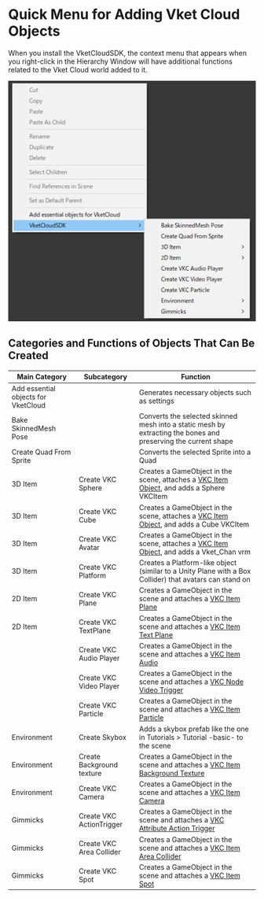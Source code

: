 # Quick Menu for Adding Vket Cloud Objects

When you install the VketCloudSDK, the context menu that appears when you right-click in the Hierarchy Window will have additional functions related to the Vket Cloud world added to it.

![QuickMenu_1](./img/QuickMenu_1.jpg)

## Categories and Functions of Objects That Can Be Created

| Main Category | Subcategory | Function |
|----|----|----|
| Add essential objects for VketCloud || Generates necessary objects such as settings |
| Bake SkinnedMesh Pose || Converts the selected skinned mesh into a static mesh by extracting the bones and preserving the current shape |
| Create Quad From Sprite || Converts the selected Sprite into a Quad |
| 3D Item | Create VKC Sphere | Creates a GameObject in the scene, attaches a [VKC Item Object](../VKCComponents/VKCItemObject.md), and adds a Sphere VKCItem |
| 3D Item | Create VKC Cube | Creates a GameObject in the scene, attaches a [VKC Item Object](../VKCComponents/VKCItemObject.md), and adds a Cube VKCItem |
| 3D Item | Create VKC Avatar | Creates a GameObject in the scene, attaches a [VKC Item Object](../VKCComponents/VKCItemObject.md), and adds a Vket_Chan vrm |
| 3D Item | Create VKC Platform | Creates a Platform-like object (similar to a Unity Plane with a Box Collider) that avatars can stand on |
| 2D Item | Create VKC Plane | Creates a GameObject in the scene and attaches a [VKC Item Plane](../VKCComponents/VKCItemPlane.md) |
| 2D Item | Create VKC TextPlane | Creates a GameObject in the scene and attaches a [VKC Item Text Plane](../VKCComponents/VKCItemTextPlane.md) |
| | Create VKC Audio Player | Creates a GameObject in the scene and attaches a [VKC Item Audio](../VKCComponents/VKCItemAudio.md) |
| | Create VKC Video Player | Creates a GameObject in the scene and attaches a [VKC Node Video Trigger](../VKCComponents/VKCNodeVideoTrigger.md) |
| | Create VKC Particle | Creates a GameObject in the scene and attaches a [VKC Item Particle](../VKCComponents/VKCItemParticle.md) |
| Environment | Create Skybox | Adds a skybox prefab like the one in Tutorials > Tutorial -basic- to the scene | ![QuickMenu_2](img/QuickMenu_2.jpg) |
| Environment | Create Background texture | Creates a GameObject in the scene and attaches a [VKC Item Background Texture](../VKCComponents/VKCItemBackgroundTexture.md) |
| Environment | Create VKC Camera | Creates a GameObject in the scene and attaches a [VKC Item Camera](../VKCComponents/VKCItemCamera.md) |
| Gimmicks | Create VKC ActionTrigger | Creates a GameObject in the scene and attaches a [VKC Attribute Action Trigger](../VKCComponents/VKCAttributeActionTrigger.md) |
| Gimmicks | Create VKC Area Collider | Creates a GameObject in the scene and attaches a [VKC Item Area Collider](../VKCComponents/VKCItemAreaCollider.md) |
| Gimmicks | Create VKC Spot | Creates a GameObject in the scene and attaches a [VKC Item Spot](../VKCComponents/VKCItemSpot.md) |